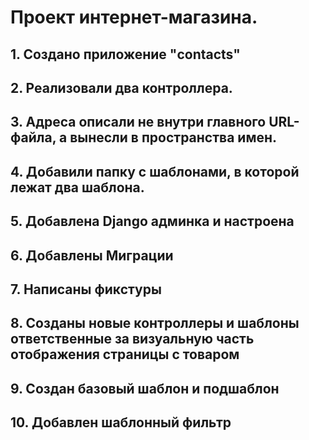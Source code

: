 # Проект интернет-магазина.

## 1. Создано приложение "contacts"
## 2. Реализовали два контроллера.
## 3. Адреса описали не внутри главного URL-файла, а вынесли в пространства имен.
## 4. Добавили папку с шаблонами, в которой лежат два шаблона.

## 5. Добавлена Django админка и настроена
## 6. Добавлены Миграции
## 7. Написаны фикстуры
## 8. Созданы новые контроллеры и шаблоны ответственные за визуальную часть отображения страницы с товаром
## 9. Создан базовый шаблон и подшаблон
## 10. Добавлен шаблонный фильтр